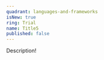 ```yaml
---
quadrant: languages-and-frameworks
isNew: true
ring: Trial
name: Title5
published: false
---
```


Description!
